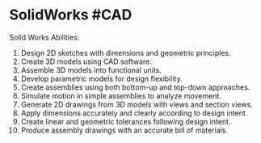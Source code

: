 # SolidWorks #CAD

Solid Works Abilities:
  1. Design 2D sketches with dimensions and geometric principles.
  2. Create 3D models using CAD software.
  3. Assemble 3D models into functional units.
  4. Develop parametric models for design flexibility.
  5. Create assemblies using both bottom-up and top-down approaches.
  6. Simulate motion in simple assemblies to analyze movement.
  7. Generate 2D drawings from 3D models with views and section views.
  8. Apply dimensions accurately and clearly according to design intent.
  9. Create linear and geometric tolerances following design intent.
  10. Produce assembly drawings with an accurate bill of materials.

